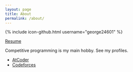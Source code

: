 ```yaml
---
layout: page
title: About
permalink: /about/
---
```


{% include icon-github.html username="george24601" %}

[Resume](https://github.com/george24601/interview/blob/master/resume_george.pdf) 

Competitive programming is my main hobby. See my profiles.

* [AtCoder](https://atcoder.jp/users/george24601)
* [Codeforces](http://codeforces.com/profile/george24601)
